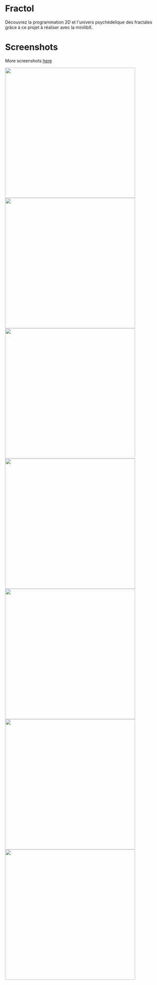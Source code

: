 # Fractol
Découvrez la programmation 2D et l'univers psychédelique des fractales grâce à ce projet à réaliser avec la minilibX. 

# Screenshots
More screenshots [here](https://github.com/JacquetThomas/Fractol/tree/master/screen_Fractol)

<img src="https://image.noelshack.com/fichiers/2019/27/2/1562064575-64862774-1369582553206242-4253334477192822784-n.png" width="425"> <img src="https://image.noelshack.com/fichiers/2019/27/2/1562064575-65843988-2256669257996280-8600833685693923328-n.png" width="425">
<img src="https://image.noelshack.com/fichiers/2019/27/2/1562064575-65689665-924815921195265-5584479631181873152-n.png" width="425"> <img src="https://image.noelshack.com/fichiers/2019/27/2/1562064575-65667942-448373902433563-7290705198253604864-n.png" width="425">
<img src="https://image.noelshack.com/fichiers/2019/27/2/1562064573-62642702-657293078079803-6214467053361823744-n.png" width="425"> <img src="https://image.noelshack.com/fichiers/2019/27/2/1562064574-65575123-906041243074262-28475156431110144-n.png" width="425">
<img src="https://image.noelshack.com/fichiers/2019/27/2/1562064967-66138678-454588082001237-2757830403778674688-n.png" width="425">
